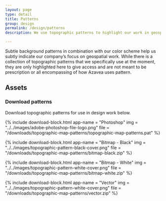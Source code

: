 ```yaml
---
layout: page
type: detail
title: Patterns
group: design
permalink: /design/patterns
description: We use topographic patterns to highlight our work in geospatial.

---
```

Subtle background patterns in combination with our color scheme help us subtly indicate our company’s focus on geospatial work. While there is a collection of topographic patterns that we specifically use at the moment, they are only highlighted here to give access and are not meant to be prescription or all encompassing of how Azavea uses pattern.

## Assets

### Download patterns
Download topographic patterns for use in design work below.
<div class="c-download__container" markdown="1">

{% include download-block.html
  app-name = "Photoshop"
  img = "../../images/adobe-photoshop-file-logo.png"
  file =  "/downloads/topographic-map-patterns/topographic-map-patterns.pat"
%}

{% include download-block.html
  app-name = "Bitmap - Black"
  img = "../../images/topographic-pattern-black-cover.png"
  file =  "/downloads/topographic-map-patterns/bitmap-black.zip"
%}

{% include download-block.html
  app-name = "Bitmap - White"
  img = "../../images/topographic-pattern-white-cover.png"
  file =  "/downloads/topographic-map-patterns/bitmap-white.zip"
%}

{% include download-block.html
  app-name = "Vector"
  img = "../../images/topographic-pattern-white-cover.png"
  file = "/downloads/topographic-map-patterns/vector.zip"
%}

</div>
